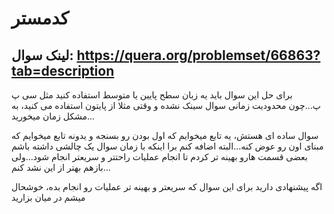 # کدمستر

## لینک سوال: https://quera.org/problemset/66863?tab=description

برای حل این سوال باید یه زبان سطح پایین یا متوسط استفاده کنید مثل سی پ پ...چون محدودیت زمانی سوال سینک نشده و وقتی مثلا از پایتون استفاده می کنید، به مشکل زمان میخورید...

سوال ساده ای هستش، یه تابع میخوایم که اول بودن رو بسنجه و یدونه تابع میخوایم که مبنای اون رو عوض کنه...البته اضافه کنم برا اینکه با زمان سوال یک چالشی داشته باشم بعضی قسمت هارو بهینه تر کردم تا انجام عملیات راحتتر و سریعتر انجام شود...ولی بازهم بهتر از این نشد کنم...

اگه پیشنهادی دارید برای این سوال که سریعتر و بهینه تر عملیات رو انجام بده، خوشحال میشم در میان بزارید
